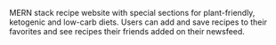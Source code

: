 MERN stack recipe website with special sections for plant-friendly, ketogenic and low-carb diets. 
Users can add and save recipes to their favorites and see recipes their friends added on their newsfeed.
